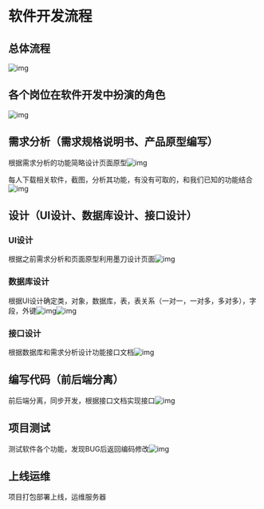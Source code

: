 # 软件开发流程

## 总体流程

![img](https://api2.mubu.com/v3/document_image/e41b5a75-7718-45a1-945c-ef9cb5201e8b-21810177.jpg)

## 各个岗位在软件开发中扮演的角色

![img](https://api2.mubu.com/v3/document_image/7e5c829d-d556-4174-8a6c-2017255b8bb4-21810177.jpg)

## 需求分析（需求规格说明书、产品原型编写）

根据需求分析的功能简略设计页面原型![img](https://api2.mubu.com/v3/document_image/eb7b8e49-e5a0-4c0f-b741-3fbbf956b626-21810177.jpg)

每人下载相关软件，截图，分析其功能，有没有可取的，和我们已知的功能结合![img](https://api2.mubu.com/v3/document_image/21810177_77e3977f-e047-4295-893d-041a4f1e793c.jpeg)

## 设计（UI设计、数据库设计、接口设计）

### UI设计

根据之前需求分析和页面原型利用墨刀设计页面![img](https://api2.mubu.com/v3/document_image/7d7ebfab-b9cd-4145-b748-d52f5c67a487-21810177.jpg)

### 数据库设计

根据UI设计确定类，对象，数据库，表，表关系（一对一，一对多，多对多），字段，外键![img](https://api2.mubu.com/v3/document_image/c48900c2-eb90-4971-ac08-7d7236f83b59-21810177.jpg)![img](https://api2.mubu.com/v3/document_image/c9b47d3f-bd14-4b7e-b964-0490c24e371d-21810177.jpg)

### 接口设计

根据数据库和需求分析设计功能接口文档![img](https://api2.mubu.com/v3/document_image/c36cec8c-b1c5-4aee-8c28-97f8357ff2e2-21810177.jpg)

## 编写代码（前后端分离）

前后端分离，同步开发，根据接口文档实现接口![img](https://api2.mubu.com/v3/document_image/84357c8b-f1e1-4a3a-a804-0def427c5101-21810177.jpg)

## 项目测试

测试软件各个功能，发现BUG后返回编码修改![img](https://api2.mubu.com/v3/document_image/17fdce94-b4b8-4390-aa8d-f781003f4953-21810177.jpg)

## 上线运维

项目打包部署上线，运维服务器